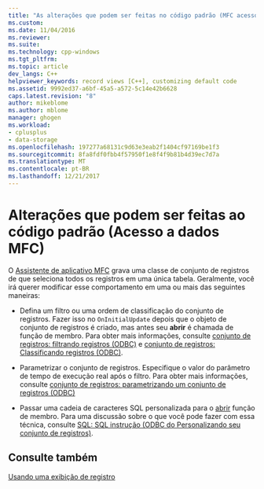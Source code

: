 ```yaml
---
title: "As alterações que podem ser feitas no código padrão (MFC acesso a dados) | Microsoft Docs"
ms.custom: 
ms.date: 11/04/2016
ms.reviewer: 
ms.suite: 
ms.technology: cpp-windows
ms.tgt_pltfrm: 
ms.topic: article
dev_langs: C++
helpviewer_keywords: record views [C++], customizing default code
ms.assetid: 9992ed37-a6bf-45a5-a572-5c14e42b6628
caps.latest.revision: "8"
author: mikeblome
ms.author: mblome
manager: ghogen
ms.workload:
- cplusplus
- data-storage
ms.openlocfilehash: 197277a68131c9d63e3eab2f1404cf97169be1f3
ms.sourcegitcommit: 8fa8fdf0fbb4f57950f1e8f4f9b81b4d39ec7d7a
ms.translationtype: MT
ms.contentlocale: pt-BR
ms.lasthandoff: 12/21/2017
---
```

# <a name="changes-you-might-make-to-the-default-code--mfc-data-access"></a>Alterações que podem ser feitas ao código padrão (Acesso a dados MFC)
O [Assistente de aplicativo MFC](../mfc/reference/database-support-mfc-application-wizard.md) grava uma classe de conjunto de registros de que seleciona todos os registros em uma única tabela. Geralmente, você irá querer modificar esse comportamento em uma ou mais das seguintes maneiras:  
  
-   Defina um filtro ou uma ordem de classificação do conjunto de registros. Fazer isso no `OnInitialUpdate` depois que o objeto de conjunto de registros é criado, mas antes seu **abrir** é chamada de função de membro. Para obter mais informações, consulte [conjunto de registros: filtrando registros (ODBC)](../data/odbc/recordset-filtering-records-odbc.md) e [conjunto de registros: Classificando registros (ODBC)](../data/odbc/recordset-sorting-records-odbc.md).  
  
-   Parametrizar o conjunto de registros. Especifique o valor do parâmetro de tempo de execução real após o filtro. Para obter mais informações, consulte [conjunto de registros: parametrizando um conjunto de registros (ODBC)](../data/odbc/recordset-parameterizing-a-recordset-odbc.md)  
  
-   Passar uma cadeia de caracteres SQL personalizada para o [abrir](../mfc/reference/crecordset-class.md#open) função de membro. Para uma discussão sobre o que você pode fazer com essa técnica, consulte [SQL: SQL instrução (ODBC do Personalizando seu conjunto de registros)](../data/odbc/sql-customizing-your-recordsets-sql-statement-odbc.md).  
  
## <a name="see-also"></a>Consulte também  
 [Usando uma exibição de registro](../data/using-a-record-view-mfc-data-access.md)